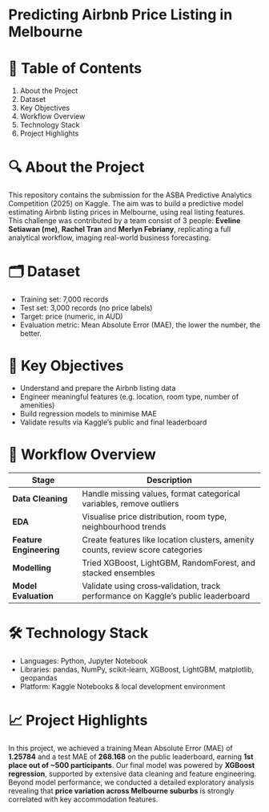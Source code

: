 # Predicting Airbnb Price Listing in Melbourne

# 📌 Table of Contents
1. About the Project
2. Dataset
3. Key Objectives
4. Workflow Overview
5. Technology Stack
6. Project Highlights

# 🔍 About the Project
This repository contains the submission for the ASBA Predictive Analytics Competition (2025) on Kaggle. The aim was to build a predictive model estimating Airbnb listing prices in Melbourne, using real listing features. This challenge was contributed by a team consist of 3 people: **Eveline Setiawan (me)**, **Rachel Tran** and **Merlyn Febriany**, replicating a full analytical workflow, imaging real-world business forecasting.

# 🗂 Dataset
- Training set: 7,000 records
- Test set: 3,000 records (no price labels)
- Target: price (numeric, in AUD)
- Evaluation metric: Mean Absolute Error (MAE), the lower the number, the better.
  
# 🎯 Key Objectives
- Understand and prepare the Airbnb listing data
- Engineer meaningful features (e.g. location, room type, number of amenities)
- Build regression models to minimise MAE
- Validate results via Kaggle’s public and final leaderboard

# 🧠 Workflow Overview

| Stage               | Description |
|---------------------|-------------|
| **Data Cleaning**   | Handle missing values, format categorical variables, remove outliers |
| **EDA**             | Visualise price distribution, room type, neighbourhood trends |
| **Feature Engineering** | Create features like location clusters, amenity counts, review score categories |
| **Modelling**        | Tried XGBoost, LightGBM, RandomForest, and stacked ensembles |
| **Model Evaluation**| Validate using cross‑validation, track performance on Kaggle’s public leaderboard |

# 🛠️ Technology Stack
- Languages: Python, Jupyter Notebook
- Libraries: pandas, NumPy, scikit-learn, XGBoost, LightGBM, matplotlib, geopandas
- Platform: Kaggle Notebooks & local development environment

# 📈 Project Highlights
In this project, we achieved a training Mean Absolute Error (MAE) of **1.25784** and a test MAE of **268.168** on the public leaderboard, earning **1st place out of ~500 participants**. Our final model was powered by **XGBoost regression**, supported by extensive data cleaning and feature engineering. Beyond model performance, we conducted a detailed exploratory analysis revealing that **price variation across Melbourne suburbs** is strongly correlated with key accommodation features.
